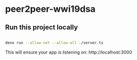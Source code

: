 # peer2peer-wwi19dsa

## Run this project locally

```sh

deno run --allow-net --allow-all ./server.ts

```

This will ensure your app is listening on: http://localhost:3000

